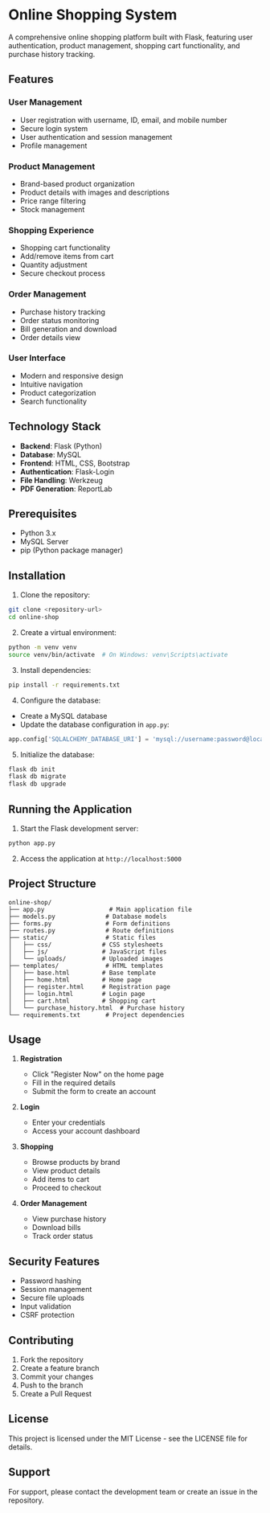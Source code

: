 # Online Shopping System

A comprehensive online shopping platform built with Flask, featuring user authentication, product management, shopping cart functionality, and purchase history tracking.

## Features

### User Management
- User registration with username, ID, email, and mobile number
- Secure login system
- User authentication and session management
- Profile management

### Product Management
- Brand-based product organization
- Product details with images and descriptions
- Price range filtering
- Stock management

### Shopping Experience
- Shopping cart functionality
- Add/remove items from cart
- Quantity adjustment
- Secure checkout process

### Order Management
- Purchase history tracking
- Order status monitoring
- Bill generation and download
- Order details view

### User Interface
- Modern and responsive design
- Intuitive navigation
- Product categorization
- Search functionality

## Technology Stack

- **Backend**: Flask (Python)
- **Database**: MySQL
- **Frontend**: HTML, CSS, Bootstrap
- **Authentication**: Flask-Login
- **File Handling**: Werkzeug
- **PDF Generation**: ReportLab

## Prerequisites

- Python 3.x
- MySQL Server
- pip (Python package manager)

## Installation

1. Clone the repository:
```bash
git clone <repository-url>
cd online-shop
```

2. Create a virtual environment:
```bash
python -m venv venv
source venv/bin/activate  # On Windows: venv\Scripts\activate
```

3. Install dependencies:
```bash
pip install -r requirements.txt
```

4. Configure the database:
- Create a MySQL database
- Update the database configuration in `app.py`:
```python
app.config['SQLALCHEMY_DATABASE_URI'] = 'mysql://username:password@localhost/database_name'
```

5. Initialize the database:
```bash
flask db init
flask db migrate
flask db upgrade
```

## Running the Application

1. Start the Flask development server:
```bash
python app.py
```

2. Access the application at `http://localhost:5000`

## Project Structure

```
online-shop/
├── app.py                  # Main application file
├── models.py              # Database models
├── forms.py               # Form definitions
├── routes.py              # Route definitions
├── static/                # Static files
│   ├── css/              # CSS stylesheets
│   ├── js/               # JavaScript files
│   └── uploads/          # Uploaded images
├── templates/             # HTML templates
│   ├── base.html         # Base template
│   ├── home.html         # Home page
│   ├── register.html     # Registration page
│   ├── login.html        # Login page
│   ├── cart.html         # Shopping cart
│   └── purchase_history.html  # Purchase history
└── requirements.txt       # Project dependencies
```

## Usage

1. **Registration**
   - Click "Register Now" on the home page
   - Fill in the required details
   - Submit the form to create an account

2. **Login**
   - Enter your credentials
   - Access your account dashboard

3. **Shopping**
   - Browse products by brand
   - View product details
   - Add items to cart
   - Proceed to checkout

4. **Order Management**
   - View purchase history
   - Download bills
   - Track order status

## Security Features

- Password hashing
- Session management
- Secure file uploads
- Input validation
- CSRF protection

## Contributing

1. Fork the repository
2. Create a feature branch
3. Commit your changes
4. Push to the branch
5. Create a Pull Request

## License

This project is licensed under the MIT License - see the LICENSE file for details.

## Support

For support, please contact the development team or create an issue in the repository. 